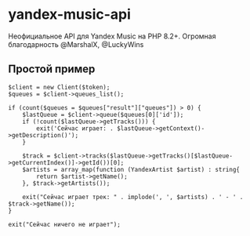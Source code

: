 # yandex-music-api
Неофициальное API для Yandex Music на PHP 8.2+. Огромная благодарность @MarshalX, @LuckyWins

## Простой пример

```
$client = new Client($token);
$queues = $client->queues_list();

if (count($queues = $queues["result"]["queues"]) > 0) {
    $lastQueue = $client->queue($queues[0]['id']);
    if (!count($lastQueue->getTracks())) {
        exit('Сейчас играет: . $lastQueue->getContext()->getDescription()');
    }

    $track = $client->tracks($lastQueue->getTracks()[$lastQueue->getCurrentIndex()]->getId())[0];
    $artists = array_map(function (YandexArtist $artist) : string{
        return $artist->getName();
    }, $track->getArtists());

    exit("Сейчас играет трек: " . implode(', ', $artists) . ' - ' . $track->getName());
}

exit("Сейчас ничего не играет");
```
